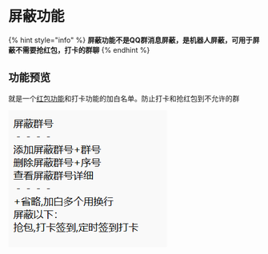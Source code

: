 # 屏蔽功能

{% hint style="info" %}
**屏蔽功能不是QQ群消息屏蔽，是机器人屏蔽，可用于屏蔽不需要抢红包，打卡的群聊**
{% endhint %}

## **功能预览**

就是一个[红包功能](hong-bao-gong-neng.md)和打卡功能的加白名单。防止打卡和抢红包到不允许的群

![](<../.gitbook/assets/image (4).png>)
